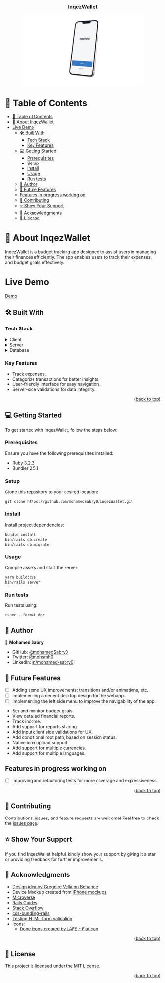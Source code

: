 <a name="readme-top"></a>

<div align="center">

  <h3><b>InqezWallet</b></h3>
  <img src="./splash_mock.png" alt="InqezWallet screenshot" width="400" height="auto">

</div>

# 📗 Table of Contents

- [📗 Table of Contents](#-table-of-contents)
- [📖 About InqezWallet ](#-about-inqezwallet-)
- [Live Demo](#live-demo)
  - [🛠 Built With ](#-built-with-)
    - [Tech Stack ](#tech-stack-)
    - [Key Features ](#key-features-)
  - [💻 Getting Started ](#-getting-started-)
    - [Prerequisites](#prerequisites)
    - [Setup](#setup)
    - [Install](#install)
    - [Usage](#usage)
    - [Run tests](#run-tests)
  - [👤 Author ](#-author-)
  - [🔭 Future Features ](#-future-features-)
  - [Features in progress working on ](#features-in-progress-working-on-)
  - [🤝 Contributing ](#-contributing-)
  - [⭐️ Show Your Support ](#️-show-your-support-)
  - [🙏 Acknowledgments ](#-acknowledgments-)
  - [📝 License ](#-license-)

# 📖 About InqezWallet <a name="about-inqezwallet"></a>

InqezWallet is a budget tracking app designed to assist users in managing their finances efficiently. The app enables users to track their expenses, and budget goals effectively.

# Live Demo

[Demo](https://inqez-wallet.onrender.com)

## 🛠 Built With <a name="built-with"></a>

### Tech Stack <a name="tech-stack"></a>

<details>
  <summary>Client</summary>
  <ul>
    <li><a href="https://rubyonrails.org">Ruby on Rails</a></li>
    <li><a href="https://sass-lang.com/">Sass</a></li>
  </ul>
</details>

<details>
  <summary>Server</summary>
  <ul>
    <li><a href="https://rubyonrails.org">Ruby on Rails</a></li>
  </ul>
</details>

<details>
<summary>Database</summary>
  <ul>
    <li><a href="https://www.postgresql.org/">PostgreSQL</a></li>
  </ul>
</details>

### Key Features <a name="key-features"></a>

- Track expenses.
- Categorize transactions for better insights.
- User-friendly interface for easy navigation.
- Server-side validations for data integrity.

<p align="right">(<a href="#readme-top">back to top</a>)</p>

## 💻 Getting Started <a name="getting-started"></a>

To get started with InqezWallet, follow the steps below:

### Prerequisites

Ensure you have the following prerequisites installed:

- Ruby 3.2.2
- Bundler 2.5.1

### Setup

Clone this repository to your desired location:

```
git clone https://github.com/mohamedSabry0/inqezWallet.git
```

### Install

Install project dependencies:

```
bundle install
bin/rails db:create
bin/rails db:migrate
```

### Usage

Compile assets and start the server:

```
yarn build:css
bin/rails server
```

### Run tests

Run tests using:

```
rspec --format doc
```

## 👤 Author <a name="author"></a>

👤 **Mohamed Sabry**

- GitHub: [@mohamedSabry0](https://github.com/mohamedSabry0)
- Twitter: [@mohsmh0](https://twitter.com/mohsmh0)
- LinkedIn: [in/mohamed-sabry0](https://www.linkedin.com/in/mohamed-sabry0/)

## 🔭 Future Features <a name="future-features"></a>

- [ ] Adding some UX improvements: transitions and/or animations, etc.
- [ ] Implementing a decent desktop design for the webapp.
- [ ] Implementing the left side menu to improve the navigability of the app.
- Set and monitor budget goals.
- View detailed financial reports.
- Track income.
- Add support for reports sharing.
- Add input client side validations for UX.
- Add conditional root path, based on session status.
- Native icon upload support.
- Add support for multiple currencies.
- Add support for multiple languages.

## Features in progress working on <a name="todos"></a>

- [ ] Improving and refactoring tests for more coverage and expressiveness.

<p align="right">(<a href="#readme-top">back to top</a>)</p>

## 🤝 Contributing <a name="contributing"></a>

Contributions, issues, and feature requests are welcome! Feel free to check the [issues page](link-to-issues).

## ⭐️ Show Your Support <a name="support"></a>

If you find InqezWallet helpful, kindly show your support by giving it a star or providing feedback for further improvements.

## 🙏 Acknowledgments <a name="acknowledgments"></a>

- [Design idea by Gregoire Vella on Behance](https://www.behance.net/gallery/19759151/Snapscan-iOs-design-and-branding)
- Device Mockup created from [iPhone mockups](https://deviceframes.com/templates/iphone-13)
- [Microverse](https://www.microverse.org/)
- [Rails Guides](https://guides.rubyonrails.org/)
- [Stack Overflow](https://stackoverflow.com/)
- [css-bundling-rails](https://github.com/rails/cssbundling-rails)
- [Testing HTML form validation](https://stackoverflow.com/a/48206413)
- Icons:
  - <a href="https://www.flaticon.com/free-icons/done" title="done icons">Done icons created by LAFS - Flaticon</a>

<p align="right">(<a href="#readme-top">back to top</a>)</p>

## 📝 License <a name="license"></a>

This project is licensed under the [MIT License](link-to-license).

<p align="right">(<a href="#readme-top">back to top</a>)</p>
